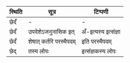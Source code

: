 | स्थिति | सूत्र | टिप्पणी |
| ----- | ------- | ------ |
| छेदँ | - | - |
| छेदँ | उपदेशेऽजनुनासिक इत् | अँ-इत्यस्य इत्संज्ञा |
| छेदँ | शेषात् कर्तरि परस्मैपदम् | इति परस्मैपदम् |
| छेद् | तस्य लोपः | इत्संज्ञकस्य लोपः |
